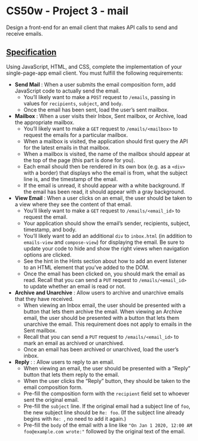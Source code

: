 # CS50w - Project 3 - mail

Design a front-end for an email client that makes API calls to send and receive emails.

## [Specification](https://cs50.harvard.edu/web/2020/projects/3/mail/#specification)

Using JavaScript, HTML, and CSS, complete the implementation of your  single-page-app email client. You must fulfill the following  requirements:

- **Send Mail** : When a user submits the email composition form, add JavaScript code to actually send the email.    
  - You’ll likely want to make a `POST` request to `/emails`, passing in values for `recipients`, `subject`, and `body`.
  - Once the email has been sent, load the user’s sent mailbox.
- **Mailbox** : When a user visits their Inbox, Sent mailbox, or Archive, load the appropriate mailbox.    
  - You’ll likely want to make a `GET` request to `/emails/<mailbox>` to request the emails for a particular mailbox.
  - When a mailbox is visited, the application should first query the API for the latest emails in that mailbox.
  - When a mailbox is visited, the name of the mailbox should appear at the top of the page (this part is done for you).
  - Each email should then be rendered in its own box (e.g. as a `<div>` with a border) that displays who the email is from, what the subject line is, and the timestamp of the email.
  - If the email is unread, it should appear with a white background. If the  email has been read, it should appear with a gray background.
- **View Email** : When a user clicks on an email, the user should be taken to a view where they see the content of that email.    
  - You’ll likely want to make a `GET` request to `/emails/<email_id>` to request the email.
  - Your application should show the email’s sender, recipients, subject, timestamp, and body.
  - You’ll likely want to add an additional `div` to `inbox.html` (in addition to `emails-view` and `compose-view`) for displaying the email. Be sure to update your code to hide and show the right views when navigation options are clicked.
  - See the hint in the Hints section about how to add an event listener to an HTML element that you’ve added to the DOM.
  - Once the email has been clicked on, you should mark the email as read. Recall that you can send a `PUT` request to `/emails/<email_id>` to update whether an email is read or not.
- **Archive and Unarchive** : Allow users to archive and unarchive emails that they have received.    
  - When viewing an Inbox email, the user should be presented with a button that lets them archive the email. When viewing an Archive email, the user  should be presented with a button that lets them unarchive the email.  This requirement does not apply to emails in the Sent mailbox.
  - Recall that you can send a `PUT` request to `/emails/<email_id>` to mark an email as archived or unarchived.
  - Once an email has been archived or unarchived, load the user’s inbox.
- **Reply** : : Allow users to reply to an email.    
  - When viewing an email, the user should be presented with a “Reply” button that lets them reply to the email.
  - When the user clicks the “Reply” button, they should be taken to the email composition form.
  - Pre-fill the composition form with the `recipient` field set to whoever sent the original email.
  - Pre-fill the `subject` line. If the original email had a subject line of `foo`, the new subject line should be `Re: foo`. (If the subject line already begins with `Re: `, no need to add it again.)
  - Pre-fill the `body` of the email with a line like `"On Jan 1 2020, 12:00 AM foo@example.com wrote:"` followed by the original text of the email.